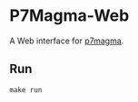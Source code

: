 # P7Magma-Web

A Web interface for [p7magma](https://github.com/bfontaine/p7magma#p7magma).

## Run

    make run

